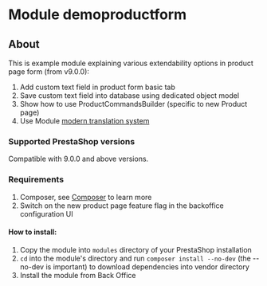 # Module demoproductform

## About

This is example module explaining various extendability options in product page form (from v9.0.0):
1. Add custom text field in product form basic tab
2. Save custom text field into database using dedicated object model
3. Show how to use ProductCommandsBuilder (specific to new Product page)
4. Use Module [modern translation system](https://devdocs.prestashop.com/8/modules/creation/module-translation/new-system/)

### Supported PrestaShop versions

Compatible with 9.0.0 and above versions.

### Requirements

1. Composer, see [Composer](https://getcomposer.org/) to learn more
2. Switch on the new product page feature flag in the backoffice configuration UI

#### How to install:
1. Copy the module into `modules` directory of your PrestaShop installation
2. `cd` into the module's directory and run `composer install --no-dev` (the --no-dev is important) to download dependencies into vendor directory
3. Install the module from Back Office

